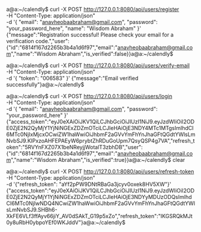 a@a:~/calendly$ curl -X POST http://127.0.0.1:8080/api/users/register \
  -H "Content-Type: application/json" \
  -d '{
    "email": "anavheobaabraham@gmail.com",
    "password": "your_password_here",
    "name": "Wisdom Abraham"
  }'
{"message":"Registration successful! Please check your email for a verification code.","user":{"id":"6814f167d2265b3b4a1d6f97","email":"anavheobaabraham@gmail.com","name":"Wisdom Abraham","is_verified":false}}a@a:~/calendly$ 






a@a:~/calendly$ curl -X POST http://127.0.0.1:8080/api/users/verify-email \
  -H "Content-Type: application/json" \
  -d '{
    "token": "006583"
  }'
{"message":"Email verified successfully"}a@a:~/calendly$ 





a@a:~/calendly$ curl -X POST http://127.0.0.1:8080/api/users/login \
  -H "Content-Type: application/json" \
  -d '{
    "email": "anavheobaabraham@gmail.com",
    "password": "your_password_here"
  }'
{"access_token":"eyJ0eXAiOiJKV1QiLCJhbGciOiJIUzI1NiJ9.eyJzdWIiOiI2ODE0ZjE2N2QyMjY1YjNiNGExZDZmOTciLCJleHAiOjE3NDY4MTc1MTgsImlhdCI6MTc0NjIxMjcxOCwiZW1haWwiOiJhbmF2aGVvYmFhYnJhaGFtQGdtYWlsLmNvbSJ9.KlPxzoAHFEPAEyW6prybtZhRDuGoUpm7QsyQSP4g7VA","refresh_token":"5RVYnFXZ07X1beNReyjjWotalT3zbhDB","user":{"id":"6814f167d2265b3b4a1d6f97","email":"anavheobaabraham@gmail.com","name":"Wisdom Abraham","is_verified":true}}a@a:~/calendly$ clear








a@a:~/calendly$ curl -X POST http://127.0.0.1:8080/api/users/refresh-token \
  -H "Content-Type: application/json" \
  -d '{"refresh_token": "aYf2pPW9DNtRBaGa3jcyv0oxek8HV5XW"}'
{"access_token":"eyJ0eXAiOiJKV1QiLCJhbGciOiJIUzI1NiJ9.eyJzdWIiOiI2ODE0ZjE2N2QyMjY1YjNiNGExZDZmOTciLCJleHAiOjE3NDYyMDUzODQsImlhdCI6MTc0NjIwNDQ4NCwiZW1haWwiOiJhbmF2aGVvYmFhYnJhaGFtQGdtYWlsLmNvbSJ9.SHBh6-XkFE6VLf3ffAyv66jiY_AV0dSAkT_G19p5xZo","refresh_token":"IKGSRQkMJt0y8uRbH0ybpoYEf0WKJddV"}a@a:~/calendly$ 
